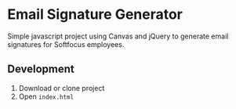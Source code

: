 # Email Signature Generator

Simple javascript project using Canvas and jQuery to generate email signatures for Softfocus employees.

## Development

1. Download or clone project
2. Open ``index.html``
